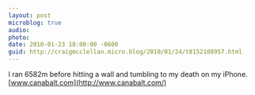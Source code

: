 ```yaml
---
layout: post
microblog: true
audio: 
photo: 
date: 2010-01-23 18:00:00 -0600
guid: http://craigmcclellan.micro.blog/2010/01/24/t8152108957.html
---
```

I ran 6582m before hitting a wall and tumbling to my death on my iPhone. [www.canabalt.com](http://www.canabalt.com/)
